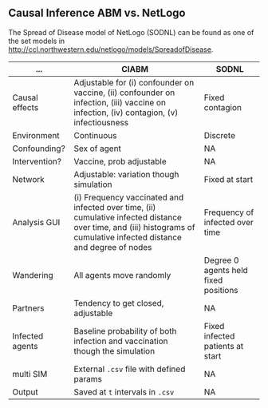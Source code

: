 ## Causal Inference ABM vs. NetLogo
The Spread of Disease model of NetLogo (SODNL) can be found as one of the set models in http://ccl.northwestern.edu/netlogo/models/SpreadofDisease.

... | CIABM | SODNL
--- | --- | ---
Causal effects| Adjustable for (i) confounder on vaccine, (ii) confounder on infection, (iii) vaccine on infection, (iv) contagion, (v) infectiousness | Fixed contagion
Environment | Continuous | Discrete
Confounding? | Sex of agent | NA
Intervention? | Vaccine, prob adjustable | NA
Network| Adjustable: variation though simulation | Fixed at start
Analysis GUI | (i) Frequency vaccinated and infected over time, (ii) cumulative infected distance over time, and (iii) histograms of cumulative infected distance and degree of nodes | Frequency of infected over time
Wandering | All agents move randomly | Degree 0 agents held fixed positions
Partners | Tendency to get closed, adjustable | NA
Infected agents | Baseline probability of both infection and vaccination though the simulation | Fixed infected patients at start
multi SIM | External `.csv` file with defined params | NA
Output | Saved at `t` intervals in `.csv` | NA
